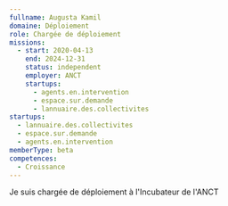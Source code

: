 ```yaml
---
fullname: Augusta Kamil
domaine: Déploiement
role: Chargée de déploiement
missions:
  - start: 2020-04-13
    end: 2024-12-31
    status: independent
    employer: ANCT
    startups:
      - agents.en.intervention
      - espace.sur.demande
      - lannuaire.des.collectivites
startups:
  - lannuaire.des.collectivites
  - espace.sur.demande
  - agents.en.intervention
memberType: beta
competences:
  - Croissance
---
```

Je suis chargée de déploiement à l'Incubateur de l'ANCT